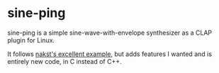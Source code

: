 sine-ping
=====

sine-ping is a simple sine-wave-with-envelope synthesizer as a CLAP plugin for Linux.

It follows [nakst's excellent example](https://nakst.gitlab.io/tutorial/clap-part-1.html),
but adds features I wanted and is entirely new code, in C instead of C++.

